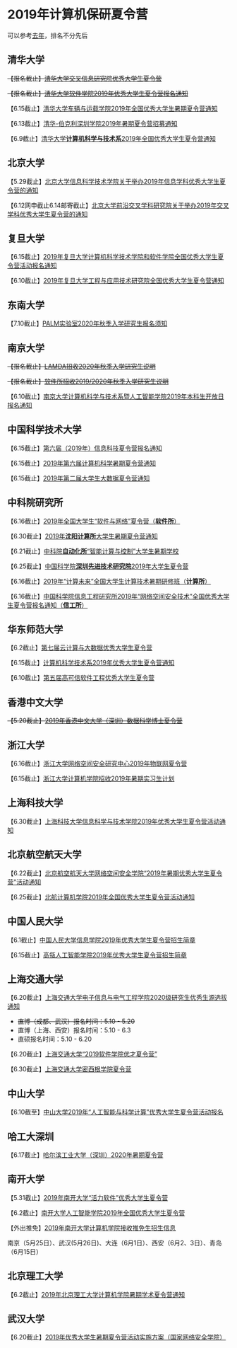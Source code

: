 # 2019年计算机保研夏令营
可以参考[去年](https://github.com/dhx000/CSBaoYan2018)，排名不分先后

## 清华大学
~~【报名截止】[清华大学交叉信息研究院优秀大学生夏令营](http://admission.iiis.tsinghua.edu.cn/2019/)~~

~~【报名截止】[清华大学软件学院2019年优秀大学生夏令营报名通知](http://www.thss.tsinghua.edu.cn/publish/soft/3649/2019/20190410165013261684356/20190410165013261684356_.html)~~

【6.15截止】[清华大学车辆与运载学院2019年全国优秀大学生暑期夏令营通知](http://www.dae.tsinghua.edu.cn/publish/dae/4389/2019/20190505083202514688910/20190505083202514688910_.html?tdsourcetag=s_pctim_aiomsg)

【6.13截止】[清华-伯克利深圳学院2019年暑期夏令营招募通知](http://www.tbsi.edu.cn/index.php?s=/cms/1183.html)

【6.9截止】[清华大学**计算机科学与技术系**2019年全国优秀大学生夏令营通知](http://www.cs.tsinghua.edu.cn/publish/cs/4723/20190524142730289112446/1558679445723.pdf)

## 北京大学

【5.29截止】[北京大学信息科学技术学院关于举办2019年信息学科优秀大学生夏令营的通知](http://eecs.pku.edu.cn/personnel/YJS/RecruitStudents/7653.shtml)

【6.12网申截止6.14邮寄截止】[北京大学前沿交叉学科研究院关于举办2019年交叉学科优秀大学生夏令营的通知](http://www.aais.pku.edu.cn/tongzhi/shownews.php?id=821)

## 复旦大学
【6.15截止】[2019年复旦大学计算机科学技术学院和软件学院全国优秀大学生夏令营活动报名通知](http://www.cs.fudan.edu.cn/?p=26873)

【6.10截止】[2019年复旦大学工程与应用技术研究院全国优秀大学生夏令营通知](http://faet.fudan.edu.cn/a1/81/c13543a172417/page.htm)

## 东南大学
【7.10截止】[PALM实验室2020年秋季入学研究生报名须知](http://palm.seu.edu.cn/futurestudents.html?from=groupmessage&isappinstalled=0)

## 南京大学
~~【报名截止】[LAMDA招收2020年秋季入学研究生说明](https://cs.nju.edu.cn/zhouzh/zhouzh.files/recruit.htm)~~

~~【报名截止】[软件所招收2019/2020年秋季入学研究生说明](http://moon.nju.edu.cn/recruit/)~~

【6.10截止】[南京大学计算机科学与技术系暨人工智能学院2019年本科生开放日报名通知](https://cs.nju.edu.cn/16/2a/c1654a333354/page.htm)

## 中国科学技术大学
【6.15截止】[第六届（2019年）信息科技夏令营报名通知](https://xly.ustc.edu.cn/news.php?newsid=677)

【6.15截止】[2019年第六届计算机科学暑期夏令营通知](https://xly.ustc.edu.cn/news.php?newsid=641)

【6.15截止】[2019年第二届大学生大数据夏令营通知](https://xly.ustc.edu.cn/news.php?newsid=650)

## 中科院研究所
【6.16截止】[2019年全国大学生“软件与网络”夏令营（**软件所**）](http://www.iscas.ac.cn/yjsjy2016/zsxx2016/201904/t20190424_5281117.html)

【6.30截止】[2019年**沈阳计算所**大学生暑期夏令营通知](http://www.sict.cas.cn/yjsjy/zs/201904/t20190423_4547892.html)

【6.21截止】[中科院**自动化所**“智能计算与控制”大学生暑期学校](https://mp.weixin.qq.com/s/CsQUWlbhltQMHGqKB9U83g)

【6.25截止】[中国科学院**深圳先进技术研究院**2019年大学生夏令营](http://www.siat.cas.cn/yjsjy2016/zsjs2016/201904/t20190426_5282013.html)

【6.16截止】[2019年“计算未来”全国大学生计算技术暑期研修班（**计算所**）](http://www.ict.cas.cn/shye/tzgg/201905/t20190523_5301249.html?tdsourcetag=s_pctim_aiomsg)

【6.16截止】[中国科学院信息工程研究所2019年“网络空间安全技术”全国优秀大学生夏令营报名通知（**信工所**）](http://www.iie.ac.cn/yjsjy_101173/yjszxtz/201905/t20190524_5301824.html)

## 华东师范大学
【6.2截止】[第七届云计算与大数据优秀大学生夏令营](https://yjszs.ecnu.edu.cn/system/xlyxcwb_detail.asp?xlyjbdwbh=2019040120199382172023)

【6.15截止】[计算机科学技术系2019年优秀大学生夏令营通知](https://yjszs.ecnu.edu.cn/system/xlyxcwb_detail.asp?xlyjbdwbh=2019040120040157201411)

【6.10截止】[第五届高可信软件工程优秀大学生夏令营](https://yjszs.ecnu.edu.cn/system/xlyxcwb_detail.asp?xlyjbdwbh=2019032220159046143733)

## 香港中文大学
~~【5.20截止】[2019年香港中文大学（深圳）数据科学博士夏令营](http://idda.cuhk.edu.cn/zh-hans/content/9835)~~

## 浙江大学
【6.16截止】[浙江大学网络空间安全研究中心2019年物联网夏令营](http://u9216776.viewer.maka.im/pcviewer/41E3JO81W9216776)

【6.15截止】[浙江大学计算机学院招收2019年暑期实习生计划](http://www.cs.zju.edu.cn/chinese/redir.php?catalog_id=101084&object_id=733951)

## 上海科技大学
【6.30截止】[上海科技大学信息科学与技术学院2019年优秀大学生夏令营活动通知](http://sist.shanghaitech.edu.cn/2019/0430/c2825a42050/page.htm)

## 北京航空航天大学
【6.22截止】[北京航空航天大学网络空间安全学院“2019年暑期优秀大学生夏令营”活动通知](http://cst.buaa.edu.cn/info/1074/2401.htm)

【6.25截止】[北航计算机学院2019年全国优秀大学生夏令营活动通知](http://scse.buaa.edu.cn/info/1099/6081.htm)

## 中国人民大学
【6.1截止】[中国人民大学信息学院2019年优秀大学生夏令营招生简章](http://info.ruc.edu.cn/notice_convert_detail.php?id=1955)

【6.15截止】[高瓴人工智能学院2019年优秀大学生夏令营招生简章](http://ai.ruc.edu.cn/xwgg/gg/b455ce0683a74a2397475ab5c860f333.htm?from=timeline&isappinstalled=0)

## 上海交通大学
【6.20截止】[上海交通大学电子信息与电气工程学院2020级研究生优秀生源选拔通知](http://www.seiee.sjtu.edu.cn/yjb/info/15056.htm)
* ~~直博（成都、武汉）报名时间：5.10 - 5.20~~
* 直博（上海、西安）报名时间：5.10 - 6.3
* 直硕报名时间：5.10 - 6.20

【6.20截止】[上海交通大学“2019软件学院优才夏令营”](http://www.se.sjtu.edu.cn/notice/noticedetail.aspx?id=13182)

【6.30截止】[上海交通大学密西根学院夏令营](umji.sjtu.edu.cn/cn/news/2019-0507-0932/)

## 中山大学
【6.10截至】[中山大学2019年“人工智能与科学计算”优秀大学生夏令营活动报名](http://sdcs.sysu.edu.cn/content/4821)

## 哈工大深圳
【6.17截止】[哈尔滨工业大学（深圳）2020年暑期夏令营](http://yzb.hitsz.edu.cn/yzs_common/zsxxxq/index?id=bd960a16081f4dbfa0459f641c3c1047&xxlm=04)

## 南开大学
【5.31截止】[2019年南开大学“活力软件”优秀大学生夏令营](http://cs.nankai.edu.cn/index.php/zh/2016-12-05-17-40-18/1781-2019-24)

【6.2截止】[南开大学人工智能学院2019年全国优秀大学生夏令营](http://ai.nankai.edu.cn/articleDetail/init.action?seqId=6815e46dc5e74427960d5b900d4e57a4&channelId=c_0107&returnFlag=returnList)

【外出推免】[2019年南开大学计算机学院接收推免生招生信息](http://cc.nankai.edu.cn/news/news-detail/17630)

南京（5月25日）、武汉(5月26日)、大连（6月1日）、西安（6月2、3日）、青岛（6月15日）

## 北京理工大学
【6.2截止】[2019年北京理工大学计算机学院暑期学术夏令营通知](http://cs.bit.edu.cn/tzgg/148643.htm?from=timeline&isappinstalled=0&tdsourcetag=s_pctim_aiomsg)

## 武汉大学
【6.20截止】[2019年优秀大学生暑期夏令营活动实施方案（国家网络安全学院）](http://cse.whu.edu.cn/index.php?s=/home/xwzx/detail/id/335.html)

